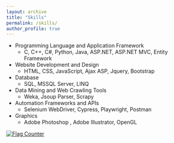 ```yaml
---
layout: archive
title: "Skills"
permalink: /skills/
author_profile: true
---
```



*  Programming Language and Application Framework <br>
   - C, C++, C#, Python, Java, ASP.NET, ASP.NET MVC, Entity Framework <br>
*  Website Development and Design <br>
   - HTML, CSS, JavaScript, Ajax ASP, Jquery, Bootstrap <br>
*  Database <br>
   - SQL, MSSQL Server, LINQ <br>
*  Data Mining and Web Crawling Tools <br>
   - Weka, Jsoup Parser, Scrapy <br>   
*  Automation Frameworks and APIs <br>
   - Selenium WebDriver, Cypress, Playwright, Postman <br>
*  Graphics <br>
   - Adobe Photoshop , Adobe Illustrator, OpenGL <br>  



<a href="https://info.flagcounter.com/hhcY"><img src="https://s11.flagcounter.com/count2/hhcY/bg_FFFFFF/txt_000000/border_CCCCCC/columns_2/maxflags_10/viewers_0/labels_0/pageviews_0/flags_0/percent_0/" alt="Flag Counter" border="0"></a>
